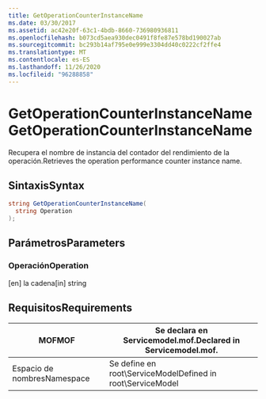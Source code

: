 ```yaml
---
title: GetOperationCounterInstanceName
ms.date: 03/30/2017
ms.assetid: ac42e20f-63c1-4bdb-8660-736980936811
ms.openlocfilehash: b073cd5aea930dec0491f8fe87e578bd190027ab
ms.sourcegitcommit: bc293b14af795e0e999e3304dd40c0222cf2ffe4
ms.translationtype: MT
ms.contentlocale: es-ES
ms.lasthandoff: 11/26/2020
ms.locfileid: "96288858"
---
```

# <a name="getoperationcounterinstancename"></a><span data-ttu-id="abf78-102">GetOperationCounterInstanceName</span><span class="sxs-lookup"><span data-stu-id="abf78-102">GetOperationCounterInstanceName</span></span>

<span data-ttu-id="abf78-103">Recupera el nombre de instancia del contador del rendimiento de la operación.</span><span class="sxs-lookup"><span data-stu-id="abf78-103">Retrieves the operation performance counter instance name.</span></span>  
  
## <a name="syntax"></a><span data-ttu-id="abf78-104">Sintaxis</span><span class="sxs-lookup"><span data-stu-id="abf78-104">Syntax</span></span>  
  
```csharp
string GetOperationCounterInstanceName(  
  string Operation  
);  
```  
  
## <a name="parameters"></a><span data-ttu-id="abf78-105">Parámetros</span><span class="sxs-lookup"><span data-stu-id="abf78-105">Parameters</span></span>  
  
### <a name="operation"></a><span data-ttu-id="abf78-106">Operación</span><span class="sxs-lookup"><span data-stu-id="abf78-106">Operation</span></span>  

 <span data-ttu-id="abf78-107">[en] la cadena</span><span class="sxs-lookup"><span data-stu-id="abf78-107">[in] string</span></span>  
  
## <a name="requirements"></a><span data-ttu-id="abf78-108">Requisitos</span><span class="sxs-lookup"><span data-stu-id="abf78-108">Requirements</span></span>  
  
|<span data-ttu-id="abf78-109">MOF</span><span class="sxs-lookup"><span data-stu-id="abf78-109">MOF</span></span>|<span data-ttu-id="abf78-110">Se declara en Servicemodel.mof.</span><span class="sxs-lookup"><span data-stu-id="abf78-110">Declared in Servicemodel.mof.</span></span>|  
|---------|-----------------------------------|  
|<span data-ttu-id="abf78-111">Espacio de nombres</span><span class="sxs-lookup"><span data-stu-id="abf78-111">Namespace</span></span>|<span data-ttu-id="abf78-112">Se define en root\ServiceModel</span><span class="sxs-lookup"><span data-stu-id="abf78-112">Defined in root\ServiceModel</span></span>|
